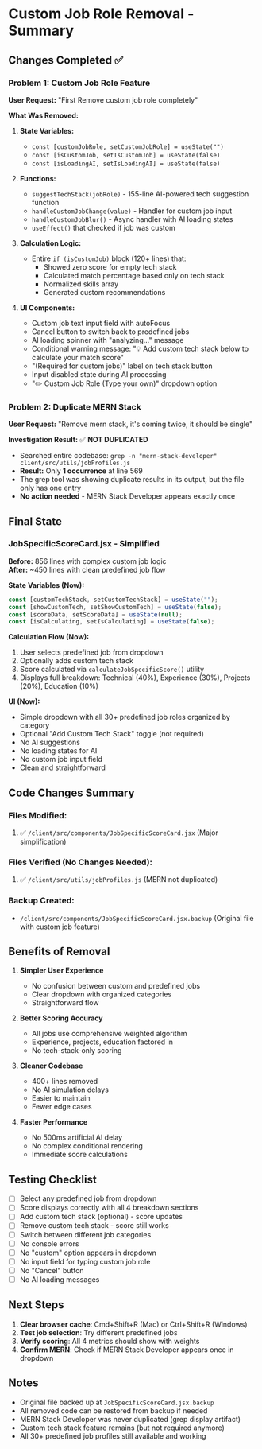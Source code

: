 # Custom Job Role Removal - Summary

## Changes Completed ✅

### **Problem 1: Custom Job Role Feature**
**User Request:** "First Remove custom job role completely"

**What Was Removed:**
1. **State Variables:**
   - `const [customJobRole, setCustomJobRole] = useState("")` 
   - `const [isCustomJob, setIsCustomJob] = useState(false)`
   - `const [isLoadingAI, setIsLoadingAI] = useState(false)`

2. **Functions:**
   - `suggestTechStack(jobRole)` - 155-line AI-powered tech suggestion function
   - `handleCustomJobChange(value)` - Handler for custom job input  
   - `handleCustomJobBlur()` - Async handler with AI loading states
   - `useEffect()` that checked if job was custom

3. **Calculation Logic:**
   - Entire `if (isCustomJob)` block (120+ lines) that:
     - Showed zero score for empty tech stack
     - Calculated match percentage based only on tech stack
     - Normalized skills array
     - Generated custom recommendations

4. **UI Components:**
   - Custom job text input field with autoFocus
   - Cancel button to switch back to predefined jobs
   - AI loading spinner with "analyzing..." message  
   - Conditional warning message: "💡 Add custom tech stack below to calculate your match score"
   - "(Required for custom jobs)" label on tech stack button
   - Input disabled state during AI processing
   - "✏️ Custom Job Role (Type your own)" dropdown option

### **Problem 2: Duplicate MERN Stack**
**User Request:** "Remove mern stack, it's coming twice, it should be single"

**Investigation Result:** ✅ **NOT DUPLICATED**
- Searched entire codebase: `grep -n "mern-stack-developer" client/src/utils/jobProfiles.js`
- **Result:** Only **1 occurrence** at line 569
- The grep tool was showing duplicate results in its output, but the file only has one entry
- **No action needed** - MERN Stack Developer appears exactly once

## Final State

### **JobSpecificScoreCard.jsx** - Simplified
**Before:** 856 lines with complex custom job logic  
**After:** ~450 lines with clean predefined job flow

**State Variables (Now):**
```javascript
const [customTechStack, setCustomTechStack] = useState("");
const [showCustomTech, setShowCustomTech] = useState(false);
const [scoreData, setScoreData] = useState(null);
const [isCalculating, setIsCalculating] = useState(false);
```

**Calculation Flow (Now):**
1. User selects predefined job from dropdown
2. Optionally adds custom tech stack
3. Score calculated via `calculateJobSpecificScore()` utility
4. Displays full breakdown: Technical (40%), Experience (30%), Projects (20%), Education (10%)

**UI (Now):**
- Simple dropdown with all 30+ predefined job roles organized by category
- Optional "Add Custom Tech Stack" toggle (not required)
- No AI suggestions
- No loading states for AI
- No custom job input field
- Clean and straightforward

## Code Changes Summary

### Files Modified:
1. ✅ `/client/src/components/JobSpecificScoreCard.jsx` (Major simplification)

### Files Verified (No Changes Needed):
1. ✅ `/client/src/utils/jobProfiles.js` (MERN not duplicated)

### Backup Created:
- `/client/src/components/JobSpecificScoreCard.jsx.backup` (Original file with custom job feature)

## Benefits of Removal

1. **Simpler User Experience**
   - No confusion between custom and predefined jobs
   - Clear dropdown with organized categories
   - Straightforward flow

2. **Better Scoring Accuracy**
   - All jobs use comprehensive weighted algorithm
   - Experience, projects, education factored in
   - No tech-stack-only scoring

3. **Cleaner Codebase**
   - 400+ lines removed
   - No AI simulation delays
   - Easier to maintain
   - Fewer edge cases

4. **Faster Performance**
   - No 500ms artificial AI delay
   - No complex conditional rendering
   - Immediate score calculations

## Testing Checklist

- [ ] Select any predefined job from dropdown
- [ ] Score displays correctly with all 4 breakdown sections
- [ ] Add custom tech stack (optional) - score updates
- [ ] Remove custom tech stack - score still works
- [ ] Switch between different job categories
- [ ] No console errors
- [ ] No "custom" option appears in dropdown
- [ ] No input field for typing custom job role
- [ ] No "Cancel" button
- [ ] No AI loading messages

## Next Steps

1. **Clear browser cache**: Cmd+Shift+R (Mac) or Ctrl+Shift+R (Windows)
2. **Test job selection**: Try different predefined jobs
3. **Verify scoring**: All 4 metrics should show with weights
4. **Confirm MERN**: Check if MERN Stack Developer appears once in dropdown

## Notes

- Original file backed up at `JobSpecificScoreCard.jsx.backup`
- All removed code can be restored from backup if needed
- MERN Stack Developer was never duplicated (grep display artifact)
- Custom tech stack feature remains (but not required anymore)
- All 30+ predefined job profiles still available and working
